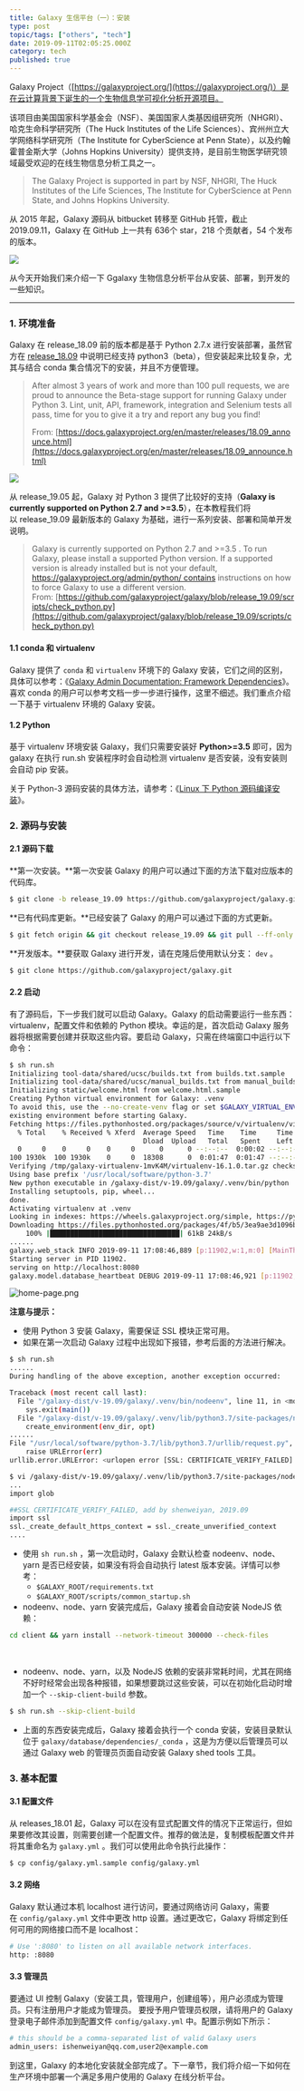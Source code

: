 ```yaml
---
title: Galaxy 生信平台（一）：安装
type: post
topic/tags: ["others", "tech"]
date: 2019-09-11T02:05:25.000Z
category: tech
published: true
---
```


Galaxy Project（[https://galaxyproject.org/](https://galaxyproject.org/)）是在云计算背景下诞生的一个生物信息学可视化分析开源项目。

该项目由美国国家科学基金会（NSF）、美国国家人类基因组研究所（NHGRI）、哈克生命科学研究所（The Huck Institutes of the Life Sciences）、宾州州立大学网络科学研究所（The Institute for CyberScience at Penn State），以及约翰霍普金斯大学（Johns Hopkins University）提供支持，是目前生物医学研究领域最受欢迎的在线生物信息分析工具之一。

> The Galaxy Project is supported in part by NSF, NHGRI, The Huck Institutes of the Life Sciences, The Institute for
CyberScience at Penn State, and Johns Hopkins University.


从 2015 年起，Galaxy 源码从 bitbucket 转移至 GitHub 托管，截止 2019.09.11，Galaxy 在 GitHub 上一共有 636个 star，218 个贡献者，54 个发布的版本。

![](https://qiniu.bioinit.com/yuque/0/2019/png/126032/1568171961186-4c938202-5149-4af6-9804-4468b1d55c0a.png#align=left&display=inline&height=305&name=image.png&originHeight=305&originWidth=774&size=44884&status=done&width=774)

从今天开始我们来介绍一下 Ggalaxy 生物信息分析平台从安装、部署，到开发的一些知识。

---



### 1. 环境准备

Galaxy 在 release_18.09 前的版本都是基于 Python 2.7.x 进行安装部署，虽然官方在 [release_18.09](https://docs.galaxyproject.org/en/master/releases/18.09_announce.html) 中说明已经支持 python3（beta），但安装起来比较复杂，尤其与结合 conda 集合情况下的安装，并且不方便管理。

> After almost 3 years of work and more than 100 pull requests, we are proud to announce the Beta-stage support for running Galaxy under Python 3. Lint, unit, API, framework, integration and Selenium tests all pass, time for you to give it a try and report any bug you find!
> 
> From: [https://docs.galaxyproject.org/en/master/releases/18.09_announce.html](https://docs.galaxyproject.org/en/master/releases/18.09_announce.html)

![](https://qiniu.bioinit.com/yuque/0/2019/png/126032/1568169612966-492007f5-561f-4594-9982-c0cf58edbb91.png#align=left&display=inline&height=273&name=image.png&originHeight=273&originWidth=766&size=63379&status=done&width=766)

从 release_19.05 起，Galaxy 对 Python 3 提供了比较好的支持（**Galaxy is currently supported on Python 2.7 and >=3.5**），在本教程我们将以 release_19.09 最新版本的 Galaxy 为基础，进行一系列安装、部署和简单开发说明。

> Galaxy is currently supported on Python 2.7 and >=3.5 . To run Galaxy, please install a supported Python version. If a supported version is already installed but is not your default, https://galaxyproject.org/admin/python/ contains instructions on how to force Galaxy to use a different version.
> From: [https://github.com/galaxyproject/galaxy/blob/release_19.09/scripts/check_python.py](https://github.com/galaxyproject/galaxy/blob/release_19.09/scripts/check_python.py)




#### 1.1 conda 和 virtualenv


Galaxy 提供了 `conda` 和 `virtualenv` 环境下的 Galaxy 安装，它们之间的区别，具体可以参考：《[Galaxy Admin Documentation: Framework Dependencies](https://docs.galaxyproject.org/en/master/admin/framework_dependencies.html#conda)》。喜欢 conda 的用户可以参考文档一步一步进行操作，这里不细述。我们重点介绍一下基于 virtualenv 环境的 Galaxy 安装。


#### 1.2 Python

基于 virtualenv 环境安装 Galaxy，我们只需要安装好 **Python>=3.5** 即可，因为 galaxy 在执行 run.sh 安装程序时会自动检测 virtualenv 是否安装，没有安装则会自动 pip 安装。

关于 Python-3 源码安装的具体方法，请参考：《[Linux 下 Python 源码编译安装](https://www.yuque.com/shenweiyan/cookbook/install-python-from-source)》。



### 2. 源码与安装


#### 2.1 源码下载

**第一次安装。**第一次安装 Galaxy 的用户可以通过下面的方法下载对应版本的代码库。
```bash
$ git clone -b release_19.09 https://github.com/galaxyproject/galaxy.git
```

**已有代码库更新。**已经安装了 Galaxy 的用户可以通过下面的方式更新。
```bash
$ git fetch origin && git checkout release_19.09 && git pull --ff-only origin release_19.09
```

**开发版本。**要获取 Galaxy 进行开发，请在克隆后使用默认分支： `dev` 。
```bash
$ git clone https://github.com/galaxyproject/galaxy.git
```



#### 2.2 启动

有了源码后，下一步我们就可以启动 Galaxy。Galaxy 的启动需要运行一些东西：virtualenv，配置文件和依赖的 Python 模块。幸运的是，首次启动 Galaxy 服务器将根据需要创建并获取这些内容。要启动 Galaxy，只需在终端窗口中运行以下命令：

```bash
$ sh run.sh
Initializing tool-data/shared/ucsc/builds.txt from builds.txt.sample
Initializing tool-data/shared/ucsc/manual_builds.txt from manual_builds.txt.sample
Initializing static/welcome.html from welcome.html.sample
Creating Python virtual environment for Galaxy: .venv
To avoid this, use the --no-create-venv flag or set $GALAXY_VIRTUAL_ENV to an
existing environment before starting Galaxy.
Fetching https://files.pythonhosted.org/packages/source/v/virtualenv/virtualenv-16.1.0.tar.gz
  % Total    % Received % Xferd  Average Speed   Time    Time     Time  Current
                                 Dload  Upload   Total   Spent    Left  Speed
  0     0    0     0    0     0      0      0 --:--:--  0:00:02 --:--:--     0
100 1930k  100 1930k    0     0  18308      0  0:01:47  0:01:47 --:--:-- 59849
Verifying /tmp/galaxy-virtualenv-1mvK4M/virtualenv-16.1.0.tar.gz checksum is f899fafcd92e1150f40c8215328be38ff24b519cd95357fa6e78e006c7638208
Using base prefix '/usr/local/software/python-3.7'
New python executable in /galaxy-dist/v-19.09/galaxy/.venv/bin/python
Installing setuptools, pip, wheel...
done.
Activating virtualenv at .venv
Looking in indexes: https://wheels.galaxyproject.org/simple, https://pypi.python.org/simple
Downloading https://files.pythonhosted.org/packages/4f/b5/3ea9ae3d1096b9ff31e8f1846c47d49f3129a12464ac0a73b602de458298/adal-1.2.2-py2.py3-none-any.whl (53kB)
    100% |████████████████████████████████| 61kB 24kB/s
......
galaxy.web_stack INFO 2019-09-11 17:08:46,889 [p:11902,w:1,m:0] [MainThread] Galaxy server instance 'main.web.1' is running
Starting server in PID 11902.
serving on http://localhost:8080
galaxy.model.database_heartbeat DEBUG 2019-09-11 17:08:46,921 [p:11902,w:1,m:0] [database_heartbeart_main.web.1.thread] main.web.1 is config watcher
```

![home-page.png](https://qiniu.bioinit.com/yuque/0/2019/png/126032/1568293214413-3f04b1e2-415e-4f8d-b487-e94f70606f00.png#align=left&display=inline&height=1042&name=home-page.png&originHeight=1042&originWidth=1920&size=128944&status=done&width=1920)

**注意与提示：**

- 使用 Python 3 安装 Galaxy，需要保证 SSL 模块正常可用。
- 如果在第一次启动 Galaxy 过程中出现如下报错，参考后面的方法进行解决。

```bash
$ sh run.sh
......
During handling of the above exception, another exception occurred:

Traceback (most recent call last):
  File "/galaxy-dist/v-19.09/galaxy/.venv/bin/nodeenv", line 11, in <module>
    sys.exit(main())
  File "/galaxy-dist/v-19.09/galaxy/.venv/lib/python3.7/site-packages/nodeenv.py", line 1076, in main
    create_environment(env_dir, opt)
......
File "/usr/local/software/python-3.7/lib/python3.7/urllib/request.py", line 1319, in do_open
    raise URLError(err)
urllib.error.URLError: <urlopen error [SSL: CERTIFICATE_VERIFY_FAILED] certificate verify failed: unable to get local issuer certificate (_ssl.c:1056)>

$ vi /galaxy-dist/v-19.09/galaxy/.venv/lib/python3.7/site-packages/nodeenv.py
...
import glob

##SSL CERTIFICATE_VERIFY_FAILED, add by shenweiyan, 2019.09
import ssl
ssl._create_default_https_context = ssl._create_unverified_context
....
```

- 使用 `sh run.sh` ，第一次启动时，Galaxy 会默认检查 nodeenv、node、yarn 是否已经安装，如果没有将会自动执行 latest 版本安装。详情可以参考：
  - `$GALAXY_ROOT/requirements.txt` 
  - `$GALAXY_ROOT/scripts/common_startup.sh` 
- nodeenv、node、yarn 安装完成后，Galaxy 接着会自动安装 NodeJS 依赖：

```bash
cd client && yarn install --network-timeout 300000 --check-files
```
 

- nodeenv、node、yarn，以及 NodeJS 依赖的安装非常耗时间，尤其在网络不好时经常会出现各种报错，如果想要跳过这些安装，可以在初始化启动时增加一个 `--skip-client-build` 参数。 

```bash
$ sh run.sh --skip-client-build
```

- 上面的东西安装完成后，Galaxy 接着会执行一个 conda 安装，安装目录默认位于 `galaxy/database/dependencies/_conda` ，这是为方便以后管理员可以通过 Galaxy web 的管理员页面自动安装 Galaxy shed tools 工具。



### 3. 基本配置


#### 3.1 配置文件

从 releases_18.01 起，Galaxy 可以在没有显式配置文件的情况下正常运行，但如果要修改其设置，则需要创建一个配置文件。推荐的做法是，复制模板配置文件并将其重命名为 `galaxy.yml` 。我们可以使用此命令执行此操作：

```bash
$ cp config/galaxy.yml.sample config/galaxy.yml
```



#### 3.2 网络

Galaxy 默认通过本机 localhost 进行访问，要通过网络访问 Galaxy，需要在 `config/galaxy.yml` 文件中更改 http 设置。通过更改它，Galaxy 将绑定到任何可用的网络接口而不是 localhost：

```bash
# Use ':8080' to listen on all available network interfaces.
http: :8080
```



#### 3.3 管理员

要通过 UI 控制 Galaxy（安装工具，管理用户，创建组等），用户必须成为管理员。只有注册用户才能成为管理员。 要授予用户管理员权限，请将用户的 Galaxy 登录电子邮件添加到配置文件 `config/galaxy.yml` 中。配置示例如下所示：

```bash
# this should be a comma-separated list of valid Galaxy users
admin_users: ishenweiyan@qq.com,user2@example.com
```

到这里，Galaxy 的本地化安装就全部完成了。下一章节，我们将介绍一下如何在生产环境中部署一个满足多用户使用的 Galaxy 在线分析平台。
